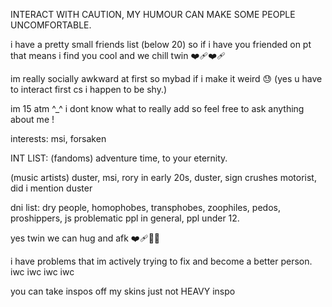 INTERACT WITH CAUTION, MY HUMOUR CAN MAKE SOME PEOPLE UNCOMFORTABLE.

i have a pretty small friends list (below 20) so if i have you friended on pt that means i find you cool and we chill twin ❤️‍🩹❤️‍🩹

im really socially awkward at first so mybad if i make it weird 😓 (yes u have to interact first cs i happen to be shy.)

im 15 atm ^_^ i dont know what to really add so feel free to ask anything about me !

interests: msi, forsaken

INT LIST: (fandoms) adventure time, to your eternity.

(music artists) duster, msi, rory in early 20s, duster, sign crushes motorist, did i mention duster

dni list: dry people, homophobes, transphobes, zoophiles, pedos, proshippers, js problematic ppl in general, ppl under 12.

yes twin we can hug and afk ❤️‍🩹🙏🌹

i have problems that im actively trying to fix and become a better person. iwc iwc iwc iwc

you can take inspos off my skins just not HEAVY inspo
